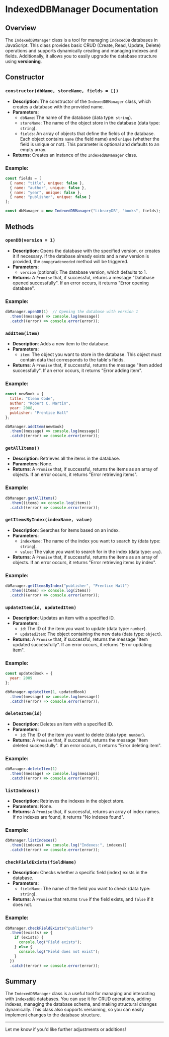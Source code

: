 # **IndexedDBManager Documentation**

## **Overview**
The `IndexedDBManager` class is a tool for managing `IndexedDB` databases in JavaScript. This class provides basic CRUD (Create, Read, Update, Delete) operations and supports dynamically creating and managing indexes and fields. Additionally, it allows you to easily upgrade the database structure using **versioning**.

## **Constructor**
### `constructor(dbName, storeName, fields = [])`
- **Description**: The constructor of the `IndexedDBManager` class, which creates a database with the provided name.
- **Parameters**:
  - `dbName`: The name of the database (data type: `string`).
  - `storeName`: The name of the object store in the database (data type: `string`).
  - `fields`: An array of objects that define the fields of the database. Each object contains `name` (the field name) and `unique` (whether the field is unique or not). This parameter is optional and defaults to an empty array.
- **Returns**: Creates an instance of the `IndexedDBManager` class.

### Example:
```javascript
const fields = [
  { name: "title", unique: false },
  { name: "author", unique: false },
  { name: "year", unique: false },
  { name: "publisher", unique: false }
];

const dbManager = new IndexedDBManager("LibraryDB", "books", fields);
```

## **Methods**

### `openDB(version = 1)`
- **Description**: Opens the database with the specified version, or creates it if necessary. If the database already exists and a new version is provided, the `onupgradeneeded` method will be triggered.
- **Parameters**:
  - `version` (optional): The database version, which defaults to 1.
- **Returns**: A `Promise` that, if successful, returns a message "Database opened successfully". If an error occurs, it returns "Error opening database".

### Example:
```javascript
dbManager.openDB(1)  // Opening the database with version 1
  .then((message) => console.log(message))
  .catch((error) => console.error(error));
```

### `addItem(item)`
- **Description**: Adds a new item to the database.
- **Parameters**:
  - `item`: The object you want to store in the database. This object must contain data that corresponds to the table's fields.
- **Returns**: A `Promise` that, if successful, returns the message "Item added successfully". If an error occurs, it returns "Error adding item".

### Example:
```javascript
const newBook = {
  title: "Clean Code",
  author: "Robert C. Martin",
  year: 2008,
  publisher: "Prentice Hall"
};

dbManager.addItem(newBook)
  .then((message) => console.log(message))
  .catch((error) => console.error(error));
```

### `getAllItems()`
- **Description**: Retrieves all the items in the database.
- **Parameters**: None.
- **Returns**: A `Promise` that, if successful, returns the items as an array of objects. If an error occurs, it returns "Error retrieving items".

### Example:
```javascript
dbManager.getAllItems()
  .then((items) => console.log(items))
  .catch((error) => console.error(error));
```

### `getItemsByIndex(indexName, value)`
- **Description**: Searches for items based on an index.
- **Parameters**:
  - `indexName`: The name of the index you want to search by (data type: `string`).
  - `value`: The value you want to search for in the index (data type: `any`).
- **Returns**: A `Promise` that, if successful, returns the items as an array of objects. If an error occurs, it returns "Error retrieving items by index".

### Example:
```javascript
dbManager.getItemsByIndex("publisher", "Prentice Hall")
  .then((items) => console.log(items))
  .catch((error) => console.error(error));
```

### `updateItem(id, updatedItem)`
- **Description**: Updates an item with a specified ID.
- **Parameters**:
  - `id`: The ID of the item you want to update (data type: `number`).
  - `updatedItem`: The object containing the new data (data type: `object`).
- **Returns**: A `Promise` that, if successful, returns the message "Item updated successfully". If an error occurs, it returns "Error updating item".

### Example:
```javascript
const updatedBook = {
  year: 2009
};

dbManager.updateItem(1, updatedBook)
  .then((message) => console.log(message))
  .catch((error) => console.error(error));
```

### `deleteItem(id)`
- **Description**: Deletes an item with a specified ID.
- **Parameters**:
  - `id`: The ID of the item you want to delete (data type: `number`).
- **Returns**: A `Promise` that, if successful, returns the message "Item deleted successfully". If an error occurs, it returns "Error deleting item".

### Example:
```javascript
dbManager.deleteItem(1)
  .then((message) => console.log(message))
  .catch((error) => console.error(error));
```

### `listIndexes()`
- **Description**: Retrieves the indexes in the object store.
- **Parameters**: None.
- **Returns**: A `Promise` that, if successful, returns an array of index names. If no indexes are found, it returns "No indexes found".

### Example:
```javascript
dbManager.listIndexes()
  .then((indexes) => console.log("Indexes:", indexes))
  .catch((error) => console.error(error));
```

### `checkFieldExists(fieldName)`
- **Description**: Checks whether a specific field (index) exists in the database.
- **Parameters**:
  - `fieldName`: The name of the field you want to check (data type: `string`).
- **Returns**: A `Promise` that returns `true` if the field exists, and `false` if it does not.

### Example:
```javascript
dbManager.checkFieldExists("publisher")
  .then((exists) => {
    if (exists) {
      console.log("Field exists");
    } else {
      console.log("Field does not exist");
    }
  })
  .catch((error) => console.error(error));
```

## **Summary**
The `IndexedDBManager` class is a useful tool for managing and interacting with `IndexedDB` databases. You can use it for CRUD operations, adding indexes, managing the database schema, and making structural changes dynamically. This class also supports versioning, so you can easily implement changes to the database structure.

---

Let me know if you'd like further adjustments or additions!
